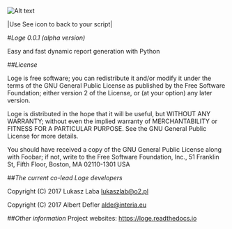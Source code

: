 ![Alt text](x_monty.png)

|Use See icon to back to your script|

#*Loge 0.0.1 (alpha version)*

Easy and fast dynamic report generation with Python

##*License*

Loge is free software; you can redistribute it and/or modify
it under the terms of the GNU General Public License as published by
the Free Software Foundation; either version 2 of the License, or
(at your option) any later version.

Loge is distributed in the hope that it will be useful,
but WITHOUT ANY WARRANTY; without even the implied warranty of
MERCHANTABILITY or FITNESS FOR A PARTICULAR PURPOSE.  See the
GNU General Public License for more details.

You should have received a copy of the GNU General Public License
along with Foobar; if not, write to the Free Software
Foundation, Inc., 51 Franklin St, Fifth Floor, Boston, MA  02110-1301  USA

##*The current co-lead Loge developers*

Copyright (C) 2017 Lukasz Laba <lukaszlab@o2.pl>

Copyright (C) 2017 Albert Defler <alde@interia.eu>

##*Other information*
Project websites: 
https://loge.readthedocs.io
